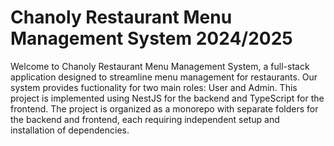 # Chanoly Restaurant Menu Management System 2024/2025

Welcome to Chanoly Restaurant Menu Management System, a full-stack application designed to streamline menu management for restaurants. Our system provides fuctionality for two main roles: User and Admin.
This project is implemented using NestJS for the backend and TypeScript for the frontend. The project is organized as a monorepo with separate folders for the backend and frontend, each requiring independent setup and installation of dependencies.




